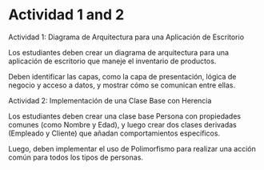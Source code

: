 # Actividad 1 and 2  

Actividad 1: Diagrama de Arquitectura para una Aplicación de Escritorio 

Los estudiantes deben crear un diagrama de arquitectura para una aplicación de escritorio que maneje el inventario de productos. 

Deben identificar las capas, como la capa de presentación, lógica de negocio y acceso a datos, y mostrar cómo se comunican entre ellas. 

Actividad 2: Implementación de una Clase Base con Herencia  

Los estudiantes deben crear una clase base Persona con propiedades comunes (como Nombre y Edad), y luego crear dos clases derivadas (Empleado y Cliente) que añadan comportamientos específicos. 

Luego, deben implementar el uso de Polimorfismo para realizar una acción común para todos los tipos de personas. 

 
